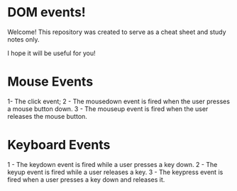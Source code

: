 # DOM events!

Welcome! This repository was created to serve as a cheat sheet and study notes only.

I hope it will be useful for you!

# Mouse Events

1- The click event;
2 - The mousedown event is fired when the user presses a mouse button down. 
3 - The mouseup event is fired when the user releases the mouse button.

# Keyboard Events

1 - The keydown event is fired while a user presses a key down.
2 - The keyup event is fired while a user releases a key.
3 - The keypress event is fired when a user presses a key down and releases it.
